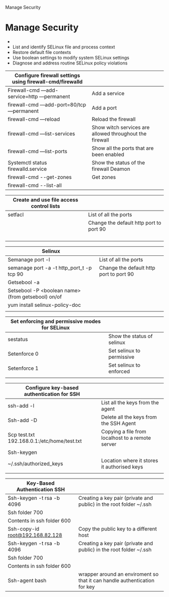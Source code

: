 Manage Security

# Manage Security

- 
- List and identify SELinux file and process context
- Restore default file contexts
- Use boolean settings to modify system SELinux settings
- Diagnose and address routine SELinux policy violations

| **Configure firewall settings using firewall-cmd/firewalld**     |                                  |
| ----------------------------------------- | ------------------------------------------------------- |
| Firewall-cmd —add-service=http —permanent | Add a service                                           |
| firewall-cmd —add-port=80/tcp —permanent  | Add a port                                              |
| firewall-cmd —reload                      | Reload the firewall                                     |
| firewall-cmd —list-services               | Show witch services are allowed throughout the firewall |
| firewall-cmd —list-ports                  | Show all the ports that are been enabled                |
| Systemctl status firewalld.service        | Show the status of the firewall Deamon                  |
|firewall-cmd --get-zones                   | Get zones                                               |
| firewall-cmd --list-all                   |                                                         |



| **Create and use file access control lists**         |                                         |
| ---------------------------------------------------- | --------------------------------------- |
|          setfacl                            | List of all the ports                   |
|            | Change the default http port to port 90 |
|                                          |                                         |
|  |                                         |
|                       |                                         |
|                                                      |                                         |



| **Selinux**                                          |                                         |
| ---------------------------------------------------- | --------------------------------------- |
| Semanage port -l                                     | List of all the ports                   |
| semanage port -a -t http_port_t -p tcp 90            | Change the default http port to port 90 |
| Getsebool -a                                         |                                         |
| Setsebool -P \<boolean name\> (from getsebool) on/of |                                         |
| yum install selinux-policy-doc                       |                                         |
|                                                      |                                         |

| **Set enforcing and permissive modes for SELinux**  |                            |
| ------------ | -------------------------- |
| sestatus     | Show the status of selinux |
| Setenforce 0 | Set selinux to permissive  |
| Setenforce 1 | Set selinux to enforced    |
|              |                            |

| **Configure key-based authentication for SSH** |                                                        |
| ------------------------------------------- | --------------------------------------------------------- |
| ssh-add -l                                  | List all the keys from the agent                          |
| Ssh-add -D                                  | Delete all the keys from the SSH Agent                    |
| Scp test.txt 192.168.0.1:/etc/home/test.txt | Copying a file from localhost to a remote server          |
| Ssh-keygen                                  |                                                           |
| ~/.ssh/authorized_keys                      | Location where it stores it authorised keys               |
|                                             |                                                           |


| **Key-Based Authentication SSH**           |                                                  |
| ------------------------------------------- | --------------------------------------------------------- |
| Ssh-keygen -t rsa -b 4096                  | Creating a key pair (private and public) in the root folder ~/.ssh |
| Ssh folder 700                             |                                                              |
| Contents in ssh folder 600                 |                                                              |
| Ssh-copy-id [root@192.168.82.128](mailto:root@192.168.82.128) | Copy the public key to a different host   |
| Ssh-keygen -t rsa -b 4096                  | Creating a key pair (private and public) in the root folder ~/.ssh |
| Ssh folder 700                             |                                                              |
| Contents in ssh folder 600                 |                                                              |
| Ssh-agent bash                       | wrapper around an enviroment so that it can handle authentication for key  |

